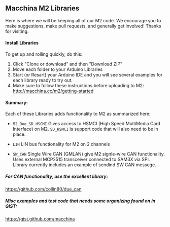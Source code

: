 ## Macchina M2 Libraries

Here is where we will be keeping all of our M2 code. We encourage you to make suggestions, make pull requests, and generally get involved! Thanks for visiting.

#### Install Libraries

To get up and rolling quickly, do this:

1. Click "Clone or download" and then "Download ZIP"
2. Move each folder to your Arduino Libraries
3. Start (or Resart) your Arduino IDE and you will see several examples for each library ready to try out.
4. Make sure to follow these instructions before uploading to M2: http://macchina.cc/m2/getting-started


#### Summary:

Each of these Libraries adds functionality to M2 as summarized here:

 * `M2_Due_SD_HSCMI` Gives access to HSMCI (High Speed MultiMedia Card Interface) on M2. `SD_HSMCI` is support code that will also need to be in place.

 * `LIN` LIN bus functionality for M2 on 2 channels

 * `SW_CAN` Single Wire CAN (GMLAN) give M2 signle-wire CAN functionality. Uses external MCP2515 transceiver connected to SAM3X via SPI. Library currently includes an example of sendind SW CAN messege. 


##### For CAN functionality, use the excellent library:

https://github.com/collin80/due_can

##### Misc examples and test code that needs some organizing found on in GIST:

https://gist.github.com/macchina
